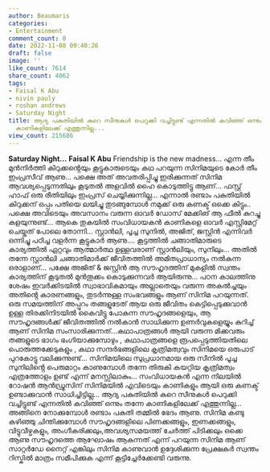 ```yaml
---
author: Beaumaris
categories:
- Entertainment
comment_count: 0
date: 2022-11-08 09:40:26
draft: false
image: ''
like_count: 7614
share_count: 4062
tags:
- Faisal K Abu
- nivin pauly
- roshan andrews
- Saturday Night
title: ആദ്യ പകുതിയിൽ കുറെ സീനുകൾ പെറുക്കി വച്ചിട്ടുണ്ട് എന്നതിൽ കവിഞ്ഞ് ഒന്നും തന്നേ
  കാണികളിലേക്ക് എത്തുന്നില്ല...
view_count: 215686
---
```


**Saturday Night...** **Faisal K Abu** Friendship is the new madness... എന്ന തീം മുൻനിർത്തി കിറുക്കൻ്റെയും കൂട്ടുകാരുടെയും കഥ പറയുന്ന സിനിമയുടെ കോർ തീം ഇംപ്രസീവ് ആണു... പക്ഷെ അത് അവതരിപ്പിച്ചു ഇരിക്കുന്നത് സിനിമ ആവശ്യപ്പെടുന്നതിലും കൂടുതൽ അളവിൽ ഹൈ കൊടുത്തിട്ടു ആണ്... ഫസ്റ്റ് ഹാഫ് ഒരു രീതിയിലും ഇംപ്രസ് ചെയ്യിക്കുന്നില്ല... എന്നാൽ രണ്ടാം പകുതിയിൽ കിറുക്കന് ഒപ്പം പതിയെ ലയിച്ചു തുടങ്ങുമ്പോൾ നമുക്ക് ഒരു കണക്ട് ഒക്കെ കിട്ടും.. പക്ഷെ അവിടെയും അവസാനം വരുന്ന ഓവർ ഡോസ് മേക്കിങ് ആ ഫീൽ കുറച്ചു കളയുന്നുണ്ട്... ആകെ തുകയിൽ സംവിധായകൻ കാണികളെ ഓവർ എസ്റ്റിമേറ്റ് ചെയ്തത് പോലെ തോന്നി... സ്റ്റാൻലി, പൂച്ച സുനിൽ, അജിത്, ജസ്റ്റിൻ എന്നിവർ ഒന്നിച്ചു പഠിച്ച വളർന്ന കൂട്ടുകാർ ആണു.... കൂട്ടത്തിൽ ചങ്ങാതിമാരുടെ കാര്യത്തിൽ ഏറ്റവും ആത്മാർത്ഥ ഉള്ളവരാണ് സ്റ്റാൻലിയും, സുനിലും... അതിൽ തന്നേ സ്റ്റാൻലി ചങ്ങാതിമാർക്ക് ജീവിതത്തിൽ അമിതപ്രാധാന്യം നൽകുന്ന ഒരാളാണ്... പക്ഷേ അജിത് & ജസ്റ്റിൻ ആ സൗഹൃദത്തിന് മുകളിൽ സ്വന്തം കാര്യത്തിന് കൂടുതൽ മുൻതൂക്കം കൊടുക്കുന്നവർ ആയിരുന്നു... പഠന കാലത്തിനു ശേഷം ഇവർക്കിടയിൽ സ്വാഭാവികമായും അല്ലാതെയും വരുന്ന അകൽച്ചയും അതിൻ്റെ കാരണങ്ങളും, തുടർന്നുള്ള സംഭവങ്ങളും ആണ് സിനിമ പറയുന്നത്. ഒരു സമയത്തിന് അപ്പുറം തങ്ങളുടേത് ആയ ഒരു ജീവിതം കെട്ടിപ്പെടുക്കുവാൻ ഉള്ള തിരക്കിനിടയിൽ കൈവിട്ടു പോകുന്ന സൗഹൃദങ്ങളെയും, ആ സൗഹൃദങ്ങൾക്ക് ജീവിതത്തിൽ നൽകാൻ സാധിക്കുന്ന ഉണർവുകളെയ്യും കുറിച്ച് ആണ് സിനിമ സംസാരിക്കുന്നത്...കഥാപാത്രങ്ങൾ ആയി വരുന്ന മിക്കവരും തങ്ങളുടെ ഭാഗം ഭംഗിയാക്കുമ്പോഴും , കഥാപാത്രങ്ങളെ രൂപപ്പെടുത്തിയതിലെ പൊരുത്തക്കേടുകളും , കഥാ സന്ദർഭങ്ങളിലെ കൃത്രിമത്വവും സിനിമയെ ഒരുപാട് പുറകോട്ടു വലിക്കുന്നുണ്ട്... സിനിമയിലെ സുപ്രധാനമായ ഒരു സീനിൽ പൂച്ച സുനിലിൻ്റെ പെരുമാറ്റം കാണുമ്പോൾ തന്നേ തിരുകി കയറ്റിയ കൃത്രിമത്വം എത്രത്തോളം ഉണ്ട് എന്ന് മനസ്സിലാകും... സംവിധായകൻ എന്ന നിലയിൽ റോഷൻ ആൻഡ്രൂസിന് സിനിമയിൽ എവിടെയും കാണികളും ആയി ഒരു കണക്ട് ഉണ്ടാക്കുവാൻ സാധിച്ചിട്ടില്ല... ആദ്യ പകുതിയിൽ കുറെ സീനുകൾ പെറുക്കി വച്ചിട്ടുണ്ട് എന്നതിൽ കവിഞ്ഞ് ഒന്നും തന്നേ കാണികളിലേക്ക് എത്തുന്നില്ല... അങ്ങിനെ നോക്കുമ്പോൾ രണ്ടാം പകുതി തമ്മിൽ ഭേദം ആണു. സിനിമ കണ്ടു കഴിഞ്ഞു ചിന്തിക്കുമ്പോൾ സൗഹൃദങ്ങളിലെ പിണക്കങ്ങളും, ഇണക്കങ്ങളും, വിട്ടുവീഴ്ചകളും, അംഗീകരിക്കലും,അവശ്യസമയത്ത് ചേർത്ത് പിടിക്കലും ഒക്കെ ആണു സൗഹൃദത്തെ ആഘോഷം ആകുന്നത് എന്ന് പറയുന്ന സിനിമ ആണ് സാറ്റർഡേ നൈറ്റ് എങ്കിലും സിനിമ കാണുവാൻ ഉദ്ദേശിക്കുന്ന പ്രേക്ഷകർ സ്വന്തം റിസ്കിൽ മാത്രം സമീപിക്കുക എന്ന് കൂട്ടിച്ചേർക്കേണ്ടി വരുന്നു.